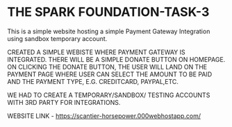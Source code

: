 # THE SPARK FOUNDATION-TASK-3
This is a simple website hosting a simple Payment Gateway Integration using sandbox temporary account.

CREATED A SIMPLE WEBISTE WHERE PAYMENT GATEWAY IS INTEGRATED.
THERE WILL BE A SIMPLE DONATE BUTTON ON HOMEPAGE. ON CLICKING THE DONATE BUTTON, THE USER WILL LAND ON THE PAYMENT PAGE WHERE USER CAN SELECT THE AMOUNT
TO BE PAID AND THE PAYMENT TYPE, E.G. CREDITCARD, PAYPAL,ETC.

WE HAD TO CREATE A TEMPORARY/SANDBOX/ TESTING ACCOUNTS WITH 3RD PARTY FOR INTEGRATIONS.

WEBSITE LINK - https://scantier-horsepower.000webhostapp.com/
